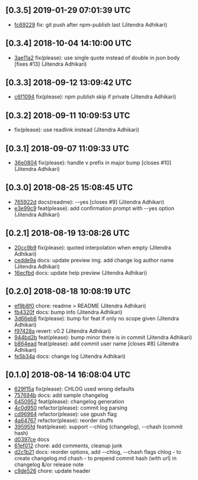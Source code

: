 ## [0.3.5] 2019-01-29 07:01:39 UTC

- [fc69229](https://github.com/adhocore/please/commit/fc69229) fix: git push after npm-publish last (Jitendra Adhikari)

## [0.3.4] 2018-10-04 14:10:00 UTC

- [3ae11a2](https://github.com/adhocore/please/commit/3ae11a2) fix(please): use single quote instead of double in json body [fixes #13] (Jitendra Adhikari)

## [0.3.3] 2018-09-12 13:09:42 UTC

- [c6f1094](https://github.com/adhocore/please/commit/c6f1094) fix(please): npm publish skip if private (Jitendra Adhikari)

## [0.3.2] 2018-09-11 10:09:53 UTC

- fix(please): use readlink instead (Jitendra Adhikari)

## [0.3.1] 2018-09-07 11:09:33 UTC

- [36e0804](https://github.com/adhocore/please/commit/36e0804) fix(please): handle v prefix in major bump [closes #10] (Jitendra Adhikari)

## [0.3.0] 2018-08-25 15:08:45 UTC

- [765922d](https://github.com/adhocore/please/commit/765922d) docs(readme): --yes [closes #9] (Jitendra Adhikari)
- [e3e99c9](https://github.com/adhocore/please/commit/e3e99c9) feat(please): add confirmation prompt with --yes option (Jitendra Adhikari)

## [0.2.1] 2018-08-19 13:08:26 UTC

- [20cc9b9](https://github.com/adhocore/please/commit/20cc9b9) fix(please): quoted interpolation when empty (Jitendra Adhikari)
- [cedde9a](https://github.com/adhocore/please/commit/cedde9a) docs: update preview img. add change log author name (Jitendra Adhikari)
- [16ecfbd](https://github.com/adhocore/please/commit/16ecfbd) docs: update help preview (Jitendra Adhikari)

## [0.2.0] 2018-08-18 10:08:19 UTC

- [ef9b8f0](https://github.com/adhocore/please/commit/ef9b8f0) chore: readme > README (Jitendra Adhikari)
- [fb4320f](https://github.com/adhocore/please/commit/fb4320f) docs: bump info (Jitendra Adhikari)
- [3d66eb8](https://github.com/adhocore/please/commit/3d66eb8) fix(please): bump <minor> for feat if only no scope given (Jitendra Adhikari)
- [f97428a](https://github.com/adhocore/please/commit/f97428a) revert: v0.2 (Jitendra Adhikari)
- [944bd2b](https://github.com/adhocore/please/commit/944bd2b) feat(please): bump minor there is  in commit (Jitendra Adhikari)
- [b864ead](https://github.com/adhocore/please/commit/b864ead) feat(please): add commit user name [closes #8] (Jitendra Adhikari)
- [fe5b34a](https://github.com/adhocore/please/commit/fe5b34a) docs: change log (Jitendra Adhikari)

## [0.1.0] 2018-08-14 16:08:04 UTC

- [629f15a](https://github.com/adhocore/please/commit/629f15a) fix(please): CHLOG used wrong defaults
- [757694b](https://github.com/adhocore/please/commit/757694b) docs: add sample changelog
- [6450952](https://github.com/adhocore/please/commit/6450952) feat(please): changelog generation
- [4c0d950](https://github.com/adhocore/please/commit/4c0d950) refactor(please): commit log parsing
- [cd96964](https://github.com/adhocore/please/commit/cd96964) refactor(please): use gpush flag
- [4a64767](https://github.com/adhocore/please/commit/4a64767) refactor(please): reorder stuffs
- [39595fd](https://github.com/adhocore/please/commit/39595fd) feat(please): support --chlog (changelog), --chash (commit hash)
- [d0397ce](https://github.com/adhocore/please/commit/d0397ce) docs
- [61ef012](https://github.com/adhocore/please/commit/61ef012) chore: add comments, cleanup junk
- [d2c1b21](https://github.com/adhocore/please/commit/d2c1b21) docs: reorder options, add --chlog, --chash flags chlog - to create changelog.md chash - to prepend commit hash (with url) in changelog &/or release note
- [c9de526](https://github.com/adhocore/please/commit/c9de526) chore: update header
